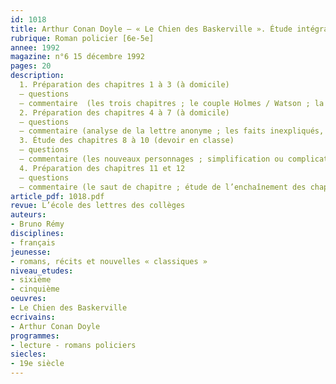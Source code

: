 ```yaml
---
id: 1018
title: Arthur Conan Doyle – « Le Chien des Baskerville ». Étude intégrale 
rubrique: Roman policier [6e-5e]
annee: 1992
magazine: n°6 15 décembre 1992
pages: 20
description: 
  1. Préparation des chapitres 1 à 3 (à domicile)
  – questions
  – commentaire  (les trois chapitres ; le couple Holmes / Watson ; la méthode de Holmes  ; les deux attitudes de Holmes ; le suspense)
  2. Préparation des chapitres 4 à 7 (à domicile)
  – questions
  – commentaire (analyse de la lettre anonyme ; les faits inexpliqués, les suspects ; l’interruption de Holmes ; le décor de la lande)
  3. Étude des chapitres 8 à 10 (devoir en classe)
  – questions
  – commentaire (les nouveaux personnages ; simplification ou complication de l’intrigue)
  4. Préparation des chapitres 11 et 12
  – questions
  – commentaire (le saut de chapitre ; étude de l’enchaînement des chapitres 11 et 12 ; les faits inexpliqués, mise en place du dénouement ; les péripéties du chapitre 12 ; la fin de la légende)
article_pdf: 1018.pdf
revue: L’école des lettres des collèges
auteurs:
- Bruno Rémy
disciplines:
- français
jeunesse:
- romans, récits et nouvelles « classiques »
niveau_etudes:
- sixième
- cinquième
oeuvres:
- Le Chien des Baskerville
ecrivains:
- Arthur Conan Doyle
programmes:
- lecture - romans policiers
siecles:
- 19e siècle
---
```

